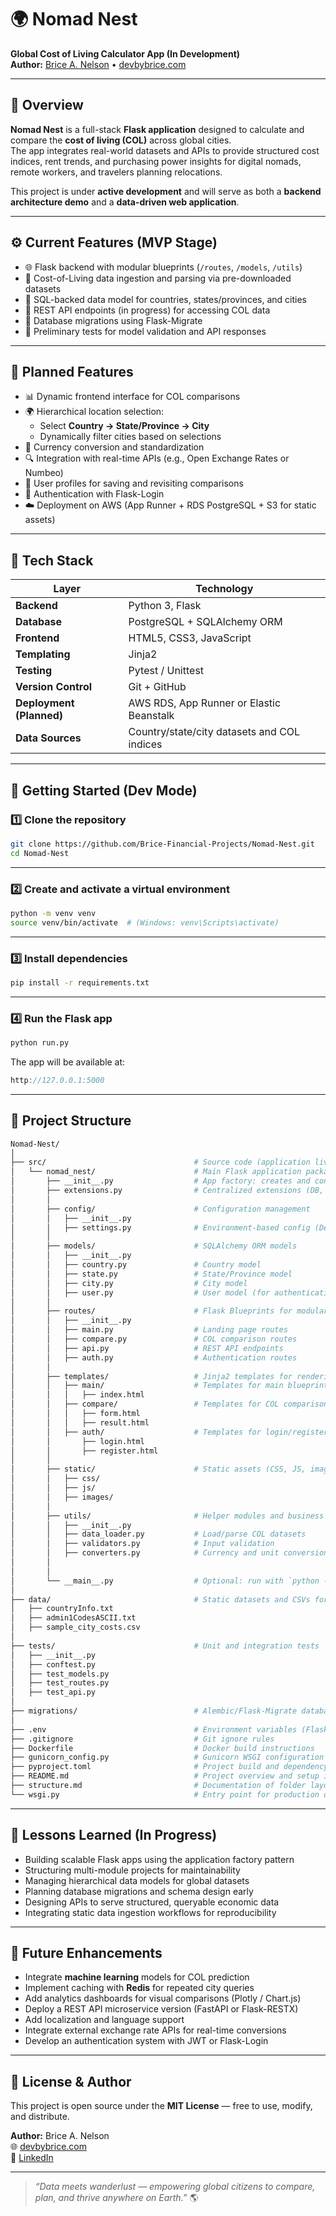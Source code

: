 # 🌍 Nomad Nest

**Global Cost of Living Calculator App (In Development)**  
**Author:** [Brice A. Nelson](https://www.linkedin.com/in/brice-a-nelson-p-e-mba-36b28b15/) • [devbybrice.com](https://www.devbybrice.com)

---

## 🧭 Overview

**Nomad Nest** is a full-stack **Flask application** designed to calculate and compare the **cost of living (COL)** across global cities.  
The app integrates real-world datasets and APIs to provide structured cost indices, rent trends, and purchasing power insights for digital nomads, remote workers, and travelers planning relocations.

This project is under **active development** and will serve as both a **backend architecture demo** and a **data-driven web application**.

---

## ⚙️ Current Features (MVP Stage)

- 🌐 Flask backend with modular blueprints (`/routes`, `/models`, `/utils`)  
- 🧮 Cost-of-Living data ingestion and parsing via pre-downloaded datasets  
- 🧱 SQL-backed data model for countries, states/provinces, and cities  
- 🧰 REST API endpoints (in progress) for accessing COL data  
- 💾 Database migrations using Flask-Migrate  
- 🧪 Preliminary tests for model validation and API responses  

---

## 🧩 Planned Features

- 📊 Dynamic frontend interface for COL comparisons  
- 🌍 Hierarchical location selection:  
  - Select **Country → State/Province → City**  
  - Dynamically filter cities based on selections  
- 💱 Currency conversion and standardization  
- 🔍 Integration with real-time APIs (e.g., Open Exchange Rates or Numbeo)  
- 💾 User profiles for saving and revisiting comparisons  
- 🔐 Authentication with Flask-Login  
- ☁️ Deployment on AWS (App Runner + RDS PostgreSQL + S3 for static assets)

---

## 🧰 Tech Stack

| Layer | Technology |
|-------|-------------|
| **Backend** | Python 3, Flask |
| **Database** | PostgreSQL + SQLAlchemy ORM |
| **Frontend** | HTML5, CSS3, JavaScript |
| **Templating** | Jinja2 |
| **Testing** | Pytest / Unittest |
| **Version Control** | Git + GitHub |
| **Deployment (Planned)** | AWS RDS, App Runner or Elastic Beanstalk |
| **Data Sources** | Country/state/city datasets and COL indices |

---

## 🚀 Getting Started (Dev Mode)

### 1️⃣ Clone the repository
```bash
git clone https://github.com/Brice-Financial-Projects/Nomad-Nest.git
cd Nomad-Nest
```

--- 

### 2️⃣ Create and activate a virtual environment

```bash
python -m venv venv
source venv/bin/activate  # (Windows: venv\Scripts\activate)
```

---

### 3️⃣ Install dependencies

```bash
pip install -r requirements.txt
```

---

### 4️⃣ Run the Flask app

```bash
python run.py
```

The app will be available at:

```cpp
http://127.0.0.1:5000
```

---

## 📂 Project Structure

```graphql
Nomad-Nest/
│
├── src/                                 # Source code (application lives here)
│   └── nomad_nest/                      # Main Flask application package
│       ├── __init__.py                  # App factory: creates and configures the Flask app
│       ├── extensions.py                # Centralized extensions (DB, Redis, JWT, etc.)
│       │
│       ├── config/                      # Configuration management
│       │   ├── __init__.py
│       │   ├── settings.py              # Environment-based config (Dev, Prod, Test)
│       │
│       ├── models/                      # SQLAlchemy ORM models
│       │   ├── __init__.py
│       │   ├── country.py               # Country model
│       │   ├── state.py                 # State/Province model
│       │   ├── city.py                  # City model
│       │   ├── user.py                  # User model (for authentication)
│       │
│       ├── routes/                      # Flask Blueprints for modular routes
│       │   ├── __init__.py
│       │   ├── main.py                  # Landing page routes
│       │   ├── compare.py               # COL comparison routes
│       │   ├── api.py                   # REST API endpoints
│       │   ├── auth.py                  # Authentication routes
│       │
│       ├── templates/                   # Jinja2 templates for rendering pages
│       │   ├── main/                    # Templates for main blueprint
│       │   │   ├── index.html
│       │   ├── compare/                 # Templates for COL comparison
│       │   │   ├── form.html
│       │   │   ├── result.html
│       │   ├── auth/                    # Templates for login/register
│       │       ├── login.html
│       │       ├── register.html
│       │
│       ├── static/                      # Static assets (CSS, JS, images)
│       │   ├── css/
│       │   ├── js/
│       │   ├── images/
│       │
│       ├── utils/                       # Helper modules and business logic
│       │   ├── __init__.py
│       │   ├── data_loader.py           # Load/parse COL datasets
│       │   ├── validators.py            # Input validation
│       │   ├── converters.py            # Currency and unit conversions
│       │
│       │
│       └── __main__.py                  # Optional: run with `python -m app`
│
├── data/                                # Static datasets and CSVs for COL indices
│   ├── countryInfo.txt
│   ├── admin1CodesASCII.txt
│   ├── sample_city_costs.csv
│
├── tests/                               # Unit and integration tests
│   ├── __init__.py
│   ├── conftest.py
│   ├── test_models.py
│   ├── test_routes.py
│   ├── test_api.py
│
├── migrations/                          # Alembic/Flask-Migrate database migrations
│
├── .env                                 # Environment variables (Flask, DB, Redis, etc.)
├── .gitignore                           # Git ignore rules
├── Dockerfile                           # Docker build instructions
├── gunicorn_config.py                   # Gunicorn WSGI configuration
├── pyproject.toml                       # Project build and dependency configuration
├── README.md                            # Project overview and setup instructions
├── structure.md                         # Documentation of folder layout
└── wsgi.py                              # Entry point for production deployment
```

---

## 🧠 Lessons Learned (In Progress)

- Building scalable Flask apps using the application factory pattern  
- Structuring multi-module projects for maintainability  
- Managing hierarchical data models for global datasets  
- Planning database migrations and schema design early  
- Designing APIs to serve structured, queryable economic data  
- Integrating static data ingestion workflows for reproducibility  

---

## 🌱 Future Enhancements

- Integrate **machine learning** models for COL prediction  
- Implement caching with **Redis** for repeated city queries  
- Add analytics dashboards for visual comparisons (Plotly / Chart.js)  
- Deploy a REST API microservice version (FastAPI or Flask-RESTX)  
- Add localization and language support  
- Integrate external exchange rate APIs for real-time conversions  
- Develop an authentication system with JWT or Flask-Login  

---

## 🪪 License & Author

This project is open source under the **MIT License** — free to use, modify, and distribute.

**Author:** Brice A. Nelson  
🌐 [devbybrice.com](https://www.devbybrice.com)  
💼 [LinkedIn](https://www.linkedin.com/in/brice-a-nelson-p-e-mba-36b28b15/)

---

> _“Data meets wanderlust — empowering global citizens to compare, plan, and thrive anywhere on Earth.”_ 🌎
